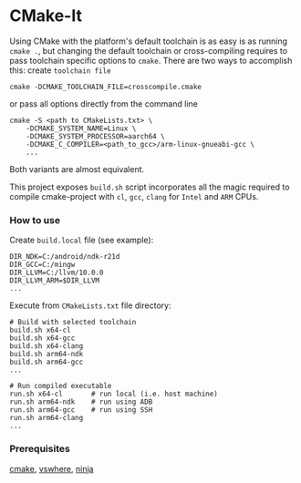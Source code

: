 CMake-It
========

Using CMake with the platform's default toolchain is as easy is as running `cmake .`, but changing the default toolchain or cross-compiling requires to pass toolchain specific options to `cmake`. There are two ways to accomplish this: create `toolchain file`
```
cmake -DCMAKE_TOOLCHAIN_FILE=crosscompile.cmake
```
or pass all options directly from the command line
```
cmake -S <path to CMakeLists.txt> \
    -DCMAKE_SYSTEM_NAME=Linux \
    -DCMAKE_SYSTEM_PROCESSOR=aarch64 \
    -DCMAKE_C_COMPILER=<path_to_gcc>/arm-linux-gnueabi-gcc \
    ...

```
Both variants are almost equivalent.

This project exposes `build.sh` script incorporates all the magic required to compile cmake-project with `cl`, `gcc`, `clang` for `Intel` and `ARM` CPUs.


### How to use

Create `build.local` file (see example):
```
DIR_NDK=C:/android/ndk-r21d
DIR_GCC=C:/mingw
DIR_LLVM=C:/llvm/10.0.0
DIR_LLVM_ARM=$DIR_LLVM
...
```

Execute from `CMakeLists.txt` file directory:
```
# Build with selected toolchain
build.sh x64-cl
build.sh x64-gcc
build.sh x64-clang
build.sh arm64-ndk
build.sh arm64-gcc
...

# Run compiled executable
run.sh x64-cl       # run local (i.e. host machine)
run.sh arm64-ndk    # run using ADB
run.sh arm64-gcc    # run using SSH
run.sh arm64-clang
...

```

### Prerequisites

[cmake](https://github.com/Kitware/CMake/releases), [vswhere](https://github.com/microsoft/vswhere/releases), [ninja](https://github.com/ninja-build/ninja/releases)
